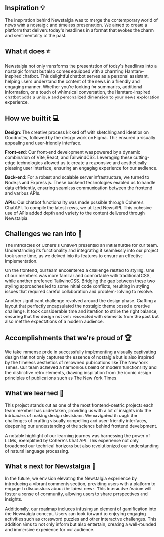 ## Inspiration 💡

The inspiration behind Newstalgia was to merge the contemporary world of news with a nostalgic and timeless presentation. We aimed to create a platform that delivers today's headlines in a format that evokes the charm and sentimentality of the past.

## What it does ⭐️

Newstalgia not only transforms the presentation of today's headlines into a nostalgic format but also comes equipped with a charming Hamtaro-inspired chatbot. This delightful chatbot serves as a personal assistant, helping users understand the content of the news in a friendly and engaging manner. Whether you're looking for summaries, additional information, or a touch of whimsical conversation, the Hamtaro-inspired chatbot adds a unique and personalized dimension to your news exploration experience.

## How we built it 💻 

**Design**: The creative process kicked off with sketching and ideation on Goodnotes, followed by the design work on Figma. This ensured a visually appealing and user-friendly interface.

**Front-end**: Our front-end development was powered by a dynamic combination of Vite, React, and TailwindCSS. Leveraging these cutting-edge technologies allowed us to create a responsive and aesthetically pleasing user interface, ensuring an engaging experience for our audience.

**Back-end**: For a robust and scalable server infrastructure, we turned to Node.js and Express.js. These backend technologies enabled us to handle data efficiently, ensuring seamless communication between the frontend and various APIs.

**APIs**: Our chatbot functionality was made possible through Cohere's ChatAPI. To compile the latest news, we utilized NewsAPI. This cohesive use of APIs added depth and variety to the content delivered through Newstalgia.

## Challenges we ran into 🧩

The intricacies of Cohere's ChatAPI presented an initial hurdle for our team. Understanding its functionality and integrating it seamlessly into our project took some time, as we delved into its features to ensure an effective implementation.

On the frontend, our team encountered a challenge related to styling. One of our members was more familiar and comfortable with traditional CSS, while another preferred TailwindCSS. Bridging the gap between these two styling approaches led to some initial code conflicts, resulting in styling issues that required careful collaboration and problem-solving to resolve.

Another significant challenge revolved around the design phase. Crafting a layout that perfectly encapsulated the nostalgic theme posed a creative challenge. It took considerable time and iteration to strike the right balance, ensuring that the design not only resonated with elements from the past but also met the expectations of a modern audience.

## Accomplishments that we're proud of 🏆

We take immense pride in successfully implementing a visually captivating design that not only captures the essence of nostalgia but is also inspired by the timeless aesthetics of renowned publications like The New York Times. Our team achieved a harmonious blend of modern functionality and the distinctive retro elements, drawing inspiration from the iconic design principles of publications such as The New York Times. 

## What we learned 🧠

This project stands out as one of the most frontend-centric projects each team member has undertaken, providing us with a lot of insights into the intricacies of making design decisions. We navigated through the challenges of crafting visually compelling and user-friendly interfaces, deepening our understanding of the science behind frontend development.

A notable highlight of our learning journey was harnessing the power of LLMs, exemplified by Cohere's Chat API. This experience not only broadened our technical horizons but also revolutionized our understanding of natural language processing.

## What's next for Newstalgia 🔮

In the future, we envision elevating the Newstalgia experience by introducing a vibrant comments section, providing users with a platform to engage in discussions about the latest news. This interactive feature will foster a sense of community, allowing users to share perspectives and insights.

Additionally, our roadmap includes infusing an element of gamification into the Newstalgia concept. Users can look forward to enjoying engaging activities such as crossword puzzles and other interactive challenges. This addition aims to not only inform but also entertain, creating a well-rounded and immersive experience for our audience.
